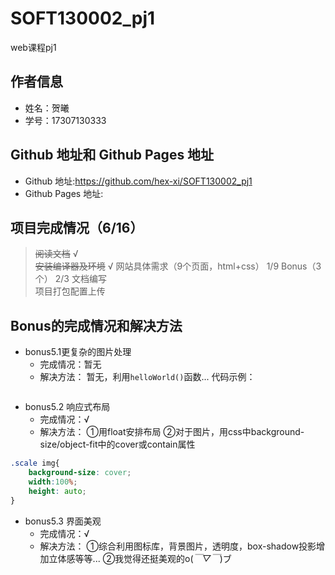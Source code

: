 # SOFT130002_pj1
web课程pj1


## 作者信息 
* 姓名：贺曦 
* 学号：17307130333  

## Github 地址和 Github Pages 地址
* Github 地址:<https://github.com/hex-xi/SOFT130002_pj1>
* Github Pages 地址:

## 项⽬完成情况（6/16）
> ~~阅读文档~~ √  
> ~~安装编译器及环境~~  √ 
> ⽹站具体需求（9个页面，html+css） 1/9 
> Bonus（3个） 2/3 
> 文档编写  
> 项目打包配置上传  

## Bonus的完成情况和解决⽅法
* bonus5.1更复杂的图⽚处理
    - 完成情况：暂无
    - 解决方法：
暂无，利用`helloWorld()`函数...
代码示例：
```javascript
```

* bonus5.2 响应式布局
    - 完成情况：√ 
    - 解决方法：
①用float安排布局
②对于图片，用css中background-size/object-fit中的cover或contain属性
```css
.scale img{
    background-size: cover;
    width:100%;
    height: auto;
}
```

* bonus5.3 界⾯美观
    - 完成情况：√
    - 解决方法：
①综合利用图标库，背景图片，透明度，box-shadow投影增加立体感等等...
②我觉得还挺美观的o(*￣▽￣*)ブ


